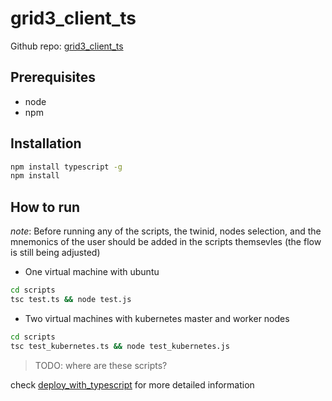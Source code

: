 # grid3_client_ts

Github repo: [grid3_client_ts](https://github.com/threefoldtech/grid3_client_ts.git)

## Prerequisites

- node
- npm

## Installation

```bash
npm install typescript -g
npm install
```

## How to run

*note*: Before running any of the scripts, the twinid, nodes selection, and the mnemonics of the user should be added in the scripts themsevles (the flow is still being adjusted)

- One virtual machine with ubuntu

```bash
cd scripts
tsc test.ts && node test.js
```

- Two virtual machines with kubernetes master and worker nodes

```bash
cd scripts
tsc test_kubernetes.ts && node test_kubernetes.js
```

>TODO: where are these scripts?

check [deploy_with_typescript](deploy_with_typescript) for more detailed information